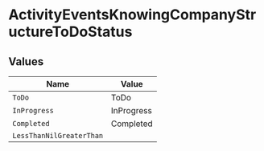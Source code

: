 # ActivityEventsKnowingCompanyStructureToDoStatus


## Values

| Name                     | Value                    |
| ------------------------ | ------------------------ |
| `ToDo`                   | ToDo                     |
| `InProgress`             | InProgress               |
| `Completed`              | Completed                |
| `LessThanNilGreaterThan` | <nil>                    |